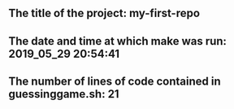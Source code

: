 The title of the project:
my-first-repo
-------------------------
The date and time at which make was run:
2019_05_29 20:54:41
-------------------------
The number of lines of code contained in guessinggame.sh:
      21
-------------------------
